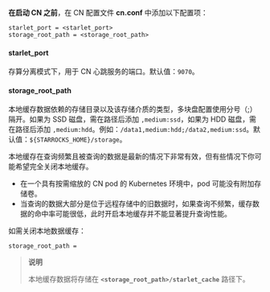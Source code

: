 
**在启动 CN 之前**，在 CN 配置文件 **cn.conf** 中添加以下配置项：

```Properties
starlet_port = <starlet_port>
storage_root_path = <storage_root_path>
```

#### starlet_port

存算分离模式下，用于 CN 心跳服务的端口。默认值：`9070`。

#### storage_root_path

本地缓存数据依赖的存储目录以及该存储介质的类型，多块盘配置使用分号（;）隔开。如果为 SSD 磁盘，需在路径后添加 `,medium:ssd`，如果为 HDD 磁盘，需在路径后添加 `,medium:hdd`。例如：`/data1,medium:hdd;/data2,medium:ssd`。默认值：`${STARROCKS_HOME}/storage`。

本地缓存在查询频繁且被查询的数据是最新的情况下非常有效，但有些情况下你可能希望完全关闭本地缓存。

- 在一个具有按需缩放的 CN pod 的 Kubernetes 环境中，pod 可能没有附加存储卷。
- 当查询的数据大部分是位于远程存储中的旧数据时，如果查询不频繁，缓存数据的命中率可能很低，此时开启本地缓存并不能显著提升查询性能。

如需关闭本地数据缓存：

```Properties
storage_root_path =
```

> **说明**
>
> 本地缓存数据将存储在 **`<storage_root_path>/starlet_cache`** 路径下。
